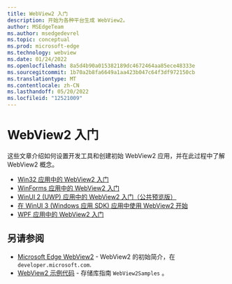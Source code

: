 ```yaml
---
title: WebView2 入门
description: 开始为各种平台生成 WebView2。
author: MSEdgeTeam
ms.author: msedgedevrel
ms.topic: conceptual
ms.prod: microsoft-edge
ms.technology: webview
ms.date: 01/24/2022
ms.openlocfilehash: 8a5d4b90a015382189dc4672464aa85ece48333e
ms.sourcegitcommit: 1b70a2b8fa6649a1aa423b047c64f3df972150cb
ms.translationtype: MT
ms.contentlocale: zh-CN
ms.lasthandoff: 05/20/2022
ms.locfileid: "12521009"
---
```

# <a name="get-started-with-webview2"></a>WebView2 入门

这些文章介绍如何设置开发工具和创建初始 WebView2 应用，并在此过程中了解 WebView2 概念。

* [Win32 应用中的 WebView2 入门](win32.md)
* [WinForms 应用中的 WebView2 入门](winforms.md)
* [WinUI 2 (UWP) 应用中的 WebView2 入门（公共预览版）](winui2.md)
* [在 WinUI 3 (Windows 应用 SDK) 应用中使用 WebView2 开始](winui.md)
* [WPF 应用中的 WebView2 入门](wpf.md)


<!-- ====================================================================== -->
## <a name="see-also"></a>另请参阅

* [Microsoft Edge WebView2](https://developer.microsoft.com/en-us/microsoft-edge/webview2)<!-- temp keep /en-us, delete it later when omitting it ends up at right url --> - WebView2 的初始简介，在 `developer.microsoft.com`.
* [WebView2 示例代码](../code-samples-links.md) - 存储库指南 `WebView2Samples` 。
